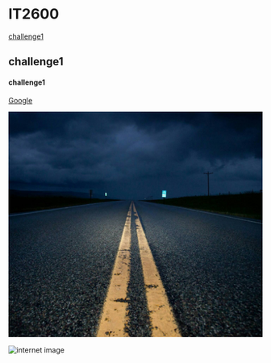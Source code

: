 # IT2600
[challenge1](https://github.com/poi123456789/IT2600/blob/master/challenge1.txt)
## challenge1

#### challenge1

[Google](https://www.google.com/)

![image](https://github.com/poi123456789/IT2600/blob/master/image.jpg)

![internet image](https://cdn0.tnwcdn.com/wp-content/blogs.dir/1/files/2018/02/google-pacman-796x419.jpg)
